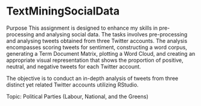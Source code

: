 # TextMiningSocialData

Purpose
This assignment is designed to enhance my skills in pre-processing and analysing social data.
The tasks involves pre-processing and analysing tweets obtained from three Twitter accounts.
The analysis encompasses scoring tweets for sentiment, constructing a word corpus, generating
a Term Document Matrix, plotting a Word Cloud, and creating an appropriate visual
representation that shows the proportion of positive, neutral, and negative tweets for each Twitter
account.

The objective is to conduct an in-depth analysis of tweets from three distinct yet related Twitter
accounts utilizing RStudio. 

Topic:
Political Parties (Labour, National, and the Greens)
